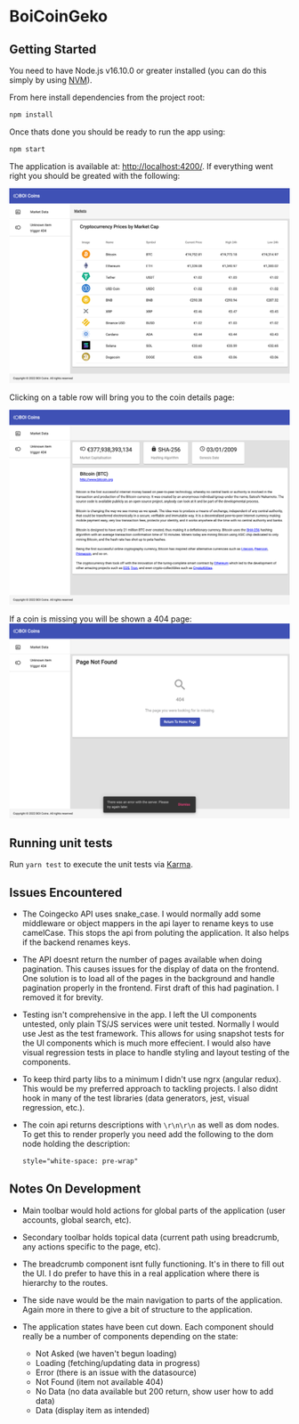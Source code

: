 # BoiCoinGeko

## Getting Started

You need to have Node.js v16.10.0 or greater installed (you can do this simply by using [NVM](https://github.com/nvm-sh/nvm)).

From here install dependencies from the project root:

```bash
npm install
```

Once thats done you should be ready to run the app using:

```bash
npm start
```

The application is available at: [http://localhost:4200/](http://localhost:4200/). If everything went right you should be greated with the following:

![coin market page](./docs/images/market_page.png)

Clicking on a table row will bring you to the coin details page:

![coin details page](./docs/images/coin_page.png)

If a coin is missing you will be shown a 404 page:
![coin 404 page](./docs/images/404_page.png)

## Running unit tests

Run `yarn test` to execute the unit tests via [Karma](https://karma-runner.github.io).

## Issues Encountered

- The Coingecko API uses snake_case. I would normally add some middleware or object mappers in the api layer to rename keys to use camelCase. This stops the api from poluting the application. It also helps if the backend renames keys.

- The API doesnt return the number of pages available when doing pagination. This causes issues for the display of data on the frontend. One solution is to load all of the pages in the background and handle pagination properly in the frontend. First draft of this had pagination. I removed it for brevity.

- Testing isn't comprehensive in the app. I left the UI components untested, only plain TS/JS services were unit tested. Normally I would use Jest as the test framework. This allows for using snapshot tests for the UI components which is much more effecient. I would also have visual regression tests in place to handle styling and layout testing of the components.

- To keep third party libs to a minimum I didn't use ngrx (angular redux). This would be my preferred approach to tackling projects. I also didnt hook in many of the test libraries (data generators, jest, visual regression, etc.).

- The coin api returns descriptions with `\r\n\r\n` as well as dom nodes. To get this to render properly you need add the following to the dom node holding the description:

  ```html
  style="white-space: pre-wrap"
  ```

## Notes On Development

- Main toolbar would hold actions for global parts of the application (user accounts, global search, etc).

- Secondary toolbar holds topical data (current path using breadcrumb, any actions specific to the page, etc).

- The breadcrumb component isnt fully functioning. It's in there to fill out the UI. I do prefer to have this in a real application where there is hierarchy to the routes.

- The side nave would be the main navigation to parts of the application. Again more in there to give a bit of structure to the application.

- The application states have been cut down. Each component should really be a number of components depending on the state:
  - Not Asked (we haven't begun loading)
  - Loading (fetching/updating data in progress)
  - Error (there is an issue with the datasource)
  - Not Found (item not available 404)
  - No Data (no data available but 200 return, show user how to add data)
  - Data (display item as intended)
